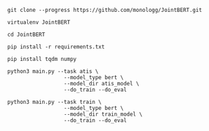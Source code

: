 

```shell
git clone --progress https://github.com/monologg/JointBERT.git
```





```shell
virtualenv JointBERT

cd JointBERT
```



```shell
pip install -r requirements.txt
```



```shell
pip install tqdm numpy
```





```shell
python3 main.py --task atis \
                  --model_type bert \
                  --model_dir atis_model \
                  --do_train --do_eval
```





```shell
python3 main.py --task train \
                  --model_type bert \
                  --model_dir train_model \
                  --do_train --do_eval
```

